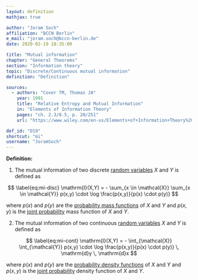 ```yaml
---
layout: definition
mathjax: true

author: "Joram Soch"
affiliation: "BCCN Berlin"
e_mail: "joram.soch@bccn-berlin.de"
date: 2020-02-19 18:35:00

title: "Mutual information"
chapter: "General Theorems"
section: "Information theory"
topic: "Discrete/Continuous mutual information"
definition: "Definition"

sources:
  - authors: "Cover TM, Thomas JA"
    year: 1991
    title: "Relative Entropy and Mutual Information"
    in: "Elements of Information Theory"
    pages: "ch. 2.3/8.5, p. 20/251"
    url: "https://www.wiley.com/en-us/Elements+of+Information+Theory%2C+2nd+Edition-p-9780471241959"

def_id: "D19"
shortcut: "mi"
username: "JoramSoch"
---
```



**Definition:**

1) The mutual information of two discrete [random variables](/D/rvar) $X$ and $Y$ is defined as

$$ \label{eq:mi-disc}
\mathrm{I}(X,Y) = - \sum_{x \in \mathcal{X}} \sum_{x \in \mathcal{Y}} p(x,y) \cdot \log \frac{p(x,y)}{p(x) \cdot p(y)}
$$

where $p(x)$ and $p(y)$ are the [probability mass functions](/D/pmf) of $X$ and $Y$ and $p(x,y)$ is the [joint probability](/D/jp) mass function of $X$ and $Y$.

2) The mutual information of two continuous [random variables](/D/rvar) $X$ and $Y$ is defined as

$$ \label{eq:mi-cont}
\mathrm{I}(X,Y) = - \int_{\mathcal{X}} \int_{\mathcal{Y}} p(x,y) \cdot \log \frac{p(x,y)}{p(x) \cdot p(y)} \, \mathrm{d}y \, \mathrm{d}x
$$

where $p(x)$ and $p(y)$ are the [probability density functions](/D/pmf) of $X$ and $Y$ and $p(x,y)$ is the [joint probability](/D/jp) density function of $X$ and $Y$.